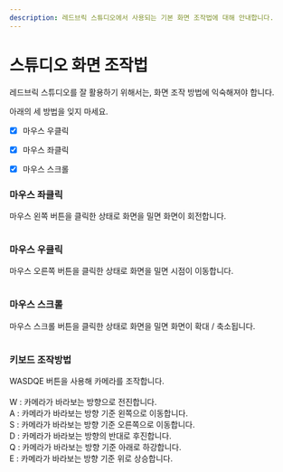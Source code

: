 ```yaml
---
description: 레드브릭 스튜디오에서 사용되는 기본 화면 조작법에 대해 안내합니다.
---
```


# 스튜디오 화면 조작법

레드브릭 스튜디오를 잘 활용하기 위해서는, 화면 조작 방법에 익숙해져야 합니다.

아래의 세 방법을 잊지 마세요.

* [x] 마우스 우클릭
* [x] 마우스 좌클릭
* [x] 마우스 스크롤



### 마우스 좌클릭

마우스 왼쪽 버튼을 클릭한 상태로 화면을 밀면 화면이 회전합니다.

<figure><img src="../.gitbook/assets/좌클릭.gif" alt=""><figcaption></figcaption></figure>

### 마우스 우클릭

마우스 오른쪽 버튼을 클릭한 상태로 화면을 밀면 시점이 이동합니다.

<figure><img src="../.gitbook/assets/우클릭.gif" alt=""><figcaption></figcaption></figure>

### 마우스 스크롤

마우스 스크롤 버튼을 클릭한 상태로 화면을 밀면 화면이 확대 / 축소됩니다.

<figure><img src="../.gitbook/assets/화면 기록 2022-12-02 오후 2.24.34.gif" alt=""><figcaption></figcaption></figure>

### 키보드 조작방법

WASDQE 버튼을 사용해 카메라를 조작합니다.\
\
W : 카메라가 바라보는 방향으로 전진합니다.\
A :  카메라가 바라보는 방향 기준 왼쪽으로 이동합니다.\
S : 카메라가 바라보는 방향 기준 오른쪽으로 이동합니다.\
D : 카메라가 바라보는 방향의 반대로 후진합니다.\
Q : 카메라가 바라보는 방향 기준 아래로 하강합니다.\
E : 카메라가 바라보는 방향 기준 위로 상승합니다.

